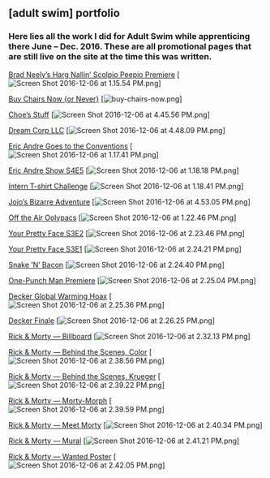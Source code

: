 ## [adult swim] portfolio
### Here lies all the work I did for Adult Swim while apprenticing there June – Dec. 2016. These are all promotional pages that are still live on the site at the time this was written.

[Brad Neely’s Harg Nallin’ Scolpio Peepio Premiere](http://www.adultswim.com/misc/brad-neelys-harg-nallin-sclopio-peepio-premiere)
[![Screen Shot 2016-12-06 at 1.15.54 PM.png](https://s15.postimg.org/crd7ao863/Screen_Shot_2016_12_06_at_1_15_54_PM.png)]

[Buy Chairs Now {or Never}](http://www.adultswim.com/misc/buy-chairs-now)
[![buy-chairs-now.png](https://s17.postimg.org/45qfftmjz/buy_chairs_now.png)]

[Choe’s Stuff](http://www.adultswim.com/misc/choes-pile)
[![Screen Shot 2016-12-06 at 4.45.56 PM.png](https://s17.postimg.org/9blvbxh1b/Screen_Shot_2016_12_06_at_4_45_56_PM.png)]

[Dream Corp LLC](http://www.adultswim.com/misc/dream-corp-llc)
[![Screen Shot 2016-12-06 at 4.48.09 PM.png](https://s16.postimg.org/5m8xi9dc5/Screen_Shot_2016_12_06_at_4_48_09_PM.png)]

[Eric Andre Goes to the Conventions](http://www.adultswim.com/misc/eric-andre-rnc)
[![Screen Shot 2016-12-06 at 1.17.41 PM.png](https://s15.postimg.org/wamuh5d97/Screen_Shot_2016_12_06_at_1_17_41_PM.png)]

[Eric Andre Show S4E5](http://www.adultswim.com/misc/eric-andre-405)
[![Screen Shot 2016-12-06 at 1.18.18 PM.png](https://s15.postimg.org/5qu9f0cpn/Screen_Shot_2016_12_06_at_1_18_18_PM.png)]

[Intern T-shirt Challenge](http://www.adultswim.com/misc/intern-tshirts)
[![Screen Shot 2016-12-06 at 1.18.41 PM.png](https://s15.postimg.org/yuihb90t7/Screen_Shot_2016_12_06_at_1_18_41_PM.png)]

[Jojo’s Bizarre Adventure](http://www.adultswim.com/misc/jojos-bizarre-adventure)
[![Screen Shot 2016-12-06 at 4.53.05 PM.png](https://s16.postimg.org/qzr6uq8ph/Screen_Shot_2016_12_06_at_4_53_05_PM.png)]

[Off the Air Oolypacs](http://www.adultswim.com/misc/off-the-air-oolypacs)
[![Screen Shot 2016-12-06 at 1.22.46 PM.png](https://s15.postimg.org/6lgt11kkb/Screen_Shot_2016_12_06_at_1_22_46_PM.png)]

[Your Pretty Face S3E2](http://www.adultswim.com/misc/ypf-302-clip)
[![Screen Shot 2016-12-06 at 2.23.46 PM.png](https://s15.postimg.org/x7t9q0orf/Screen_Shot_2016_12_06_at_2_23_46_PM.png)]

[Your Pretty Face S3E1](http://www.adultswim.com/misc/ypf-s3e1)
[![Screen Shot 2016-12-06 at 2.24.21 PM.png](https://s15.postimg.org/5lqi5c5ej/Screen_Shot_2016_12_06_at_2_24_21_PM.png)]

[Snake ’N’ Bacon](http://www.adultswim.com/misc/snake-n-bacon)
[![Screen Shot 2016-12-06 at 2.24.40 PM.png](https://s15.postimg.org/qwo29lniz/Screen_Shot_2016_12_06_at_2_24_40_PM.png)]

[One-Punch Man Premiere](http://www.adultswim.com/misc/one-punch-man-premiere)
[![Screen Shot 2016-12-06 at 2.25.04 PM.png](https://s15.postimg.org/980wvq15n/Screen_Shot_2016_12_06_at_2_25_04_PM.png)]

[Decker Global Warming Hoax](http://www.adultswim.com/misc/decker-global-warming-hoax)
[![Screen Shot 2016-12-06 at 2.25.36 PM.png](https://s15.postimg.org/99aup52zf/Screen_Shot_2016_12_06_at_2_25_36_PM.png)]

[Decker Finale](http://www.adultswim.com/misc/decker-finale)
[![Screen Shot 2016-12-06 at 2.26.25 PM.png](https://s15.postimg.org/bf55jn6fv/Screen_Shot_2016_12_06_at_2_26_25_PM.png)]

[Rick & Morty — Billboard](http://www.adultswim.com/misc/rick-and-morty/billboard)
[![Screen Shot 2016-12-06 at 2.32.13 PM.png](https://s15.postimg.org/h5vbxdefv/Screen_Shot_2016_12_06_at_2_32_13_PM.png)]

[Rick & Morty — Behind the Scenes, Color](http://www.adultswim.com/misc/rick-and-morty/bts-color)
[![Screen Shot 2016-12-06 at 2.38.56 PM.png](https://s15.postimg.org/sm1qvesm3/Screen_Shot_2016_12_06_at_2_38_56_PM.png)]

[Rick & Morty — Behind the Scenes, Krueger](http://www.adultswim.com/misc/rick-and-morty/bts-krueger)
[![Screen Shot 2016-12-06 at 2.39.22 PM.png](https://s15.postimg.org/m9mllkpjv/Screen_Shot_2016_12_06_at_2_39_22_PM.png)]

[Rick & Morty — Morty-Morph](http://www.adultswim.com/misc/rick-and-morty/morty-morph)
[![Screen Shot 2016-12-06 at 2.39.59 PM.png](https://s15.postimg.org/npy43psgr/Screen_Shot_2016_12_06_at_2_39_59_PM.png)]

[Rick & Morty — Meet Morty](http://www.adultswim.com/misc/rick-and-morty/bts-meet-morty)
[![Screen Shot 2016-12-06 at 2.40.34 PM.png](https://s15.postimg.org/4m9e1450b/Screen_Shot_2016_12_06_at_2_40_34_PM.png)]

[Rick & Morty — Mural](http://www.adultswim.com/misc/rick-and-morty/mural)
[![Screen Shot 2016-12-06 at 2.41.21 PM.png](https://s15.postimg.org/oi5dgnm1n/Screen_Shot_2016_12_06_at_2_41_21_PM.png)]

[Rick & Morty — Wanted Poster](http://www.adultswim.com/misc/rick-and-morty/wanted-poster)
[![Screen Shot 2016-12-06 at 2.42.05 PM.png](https://s15.postimg.org/s318zvql7/Screen_Shot_2016_12_06_at_2_42_05_PM.png)]



